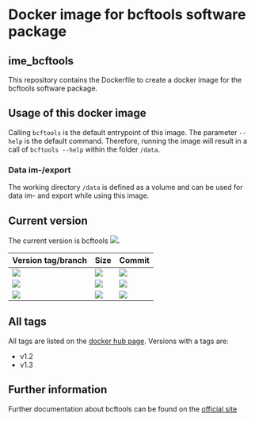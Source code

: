 # Docker image for bcftools software package
## ime_bcftools
This repository contains the Dockerfile to create a docker image for the bcftools software package.

## Usage of this docker image
Calling `bcftools` is the default entrypoint of this image. The parameter `--help` is the default command. Therefore, running the image will result in a call of `bcftools --help` within the folder `/data`.
### Data im-/export
The working directory `/data` is defined as a volume and can be used for data im- and export while using this image.

## Current version
The current version is bcftools [![](https://images.microbadger.com/badges/version/greatfireball/ime_bcftools:v1.3.svg)](https://microbadger.com/images/greatfireball/ime_bcftools:v1.3 "Get your own version badge on microbadger.com").

| Version tag/branch | Size | Commit |
|-|-|-|
| [![](https://images.microbadger.com/badges/version/greatfireball/ime_bcftools:v1.3.svg)](https://microbadger.com/images/greatfireball/ime_bcftools:v1.3 "Get your own version badge on microbadger.com") | [![](https://images.microbadger.com/badges/image/greatfireball/ime_bcftools:v1.3.svg)](https://microbadger.com/images/greatfireball/ime_bcftools:v1.3 "Get your own image badge on microbadger.com") | [![](https://images.microbadger.com/badges/commit/greatfireball/ime_bcftools:v1.3.svg)](https://microbadger.com/images/greatfireball/ime_bcftools:v1.3 "Get your own commit badge on microbadger.com") |
| [![](https://images.microbadger.com/badges/version/greatfireball/ime_bcftools:master.svg)](https://microbadger.com/images/greatfireball/ime_bcftools:master "Get your own version badge on microbadger.com") | [![](https://images.microbadger.com/badges/image/greatfireball/ime_bcftools:master.svg)](https://microbadger.com/images/greatfireball/ime_bcftools:master "Get your own image badge on microbadger.com") | [![](https://images.microbadger.com/badges/commit/greatfireball/ime_bcftools:master.svg)](https://microbadger.com/images/greatfireball/ime_bcftools:master "Get your own commit badge on microbadger.com") |
| [![](https://images.microbadger.com/badges/version/greatfireball/ime_bcftools:develop.svg)](https://microbadger.com/images/greatfireball/ime_bcftools:develop "Get your own version badge on microbadger.com") | [![](https://images.microbadger.com/badges/image/greatfireball/ime_bcftools:develop.svg)](https://microbadger.com/images/greatfireball/ime_bcftools:develop "Get your own image badge on microbadger.com") | [![](https://images.microbadger.com/badges/commit/greatfireball/ime_bcftools:develop.svg)](https://microbadger.com/images/greatfireball/ime_bcftools:develop "Get your own commit badge on microbadger.com") |

## All tags
All tags are listed on the [docker hub page](https://hub.docker.com/r/greatfireball/ime_bcftools/tags/). Versions with a tags are:
- v1.2
- v1.3

## Further information
Further documentation about bcftools can be found on the [official site](http://www.htslib.org/doc/bcftools.html)
